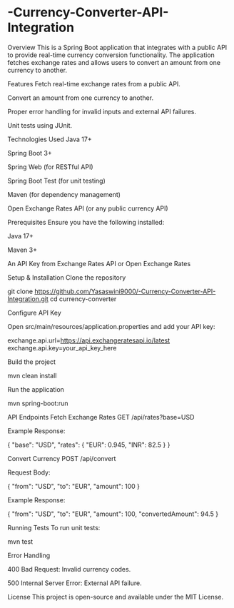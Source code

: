 # -Currency-Converter-API-Integration
Overview
This is a Spring Boot application that integrates with a public API to provide real-time currency conversion functionality. The application fetches exchange rates and allows users to convert an amount from one currency to another.

Features
Fetch real-time exchange rates from a public API.

Convert an amount from one currency to another.

Proper error handling for invalid inputs and external API failures.

Unit tests using JUnit.

Technologies Used
Java 17+

Spring Boot 3+

Spring Web (for RESTful API)

Spring Boot Test (for unit testing)

Maven (for dependency management)

Open Exchange Rates API (or any public currency API)

Prerequisites
Ensure you have the following installed:

Java 17+

Maven 3+

An API Key from Exchange Rates API or Open Exchange Rates

Setup & Installation
Clone the repository

git clone https://github.com/Yasaswini9000/-Currency-Converter-API-Integration.git cd currency-converter

Configure API Key

Open src/main/resources/application.properties and add your API key:

exchange.api.url=https://api.exchangeratesapi.io/latest exchange.api.key=your_api_key_here

Build the project

mvn clean install

Run the application

mvn spring-boot:run

API Endpoints
Fetch Exchange Rates
GET /api/rates?base=USD



Example Response:

{ "base": "USD", "rates": { "EUR": 0.945, "INR": 82.5 } }

Convert Currency
POST /api/convert

Request Body:

{ "from": "USD", "to": "EUR", "amount": 100 }



Example Response:

{ "from": "USD", "to": "EUR", "amount": 100, "convertedAmount": 94.5 }

Running Tests
To run unit tests:

mvn test

Error Handling

400 Bad Request: Invalid currency codes.

500 Internal Server Error: External API failure.

License
This project is open-source and available under the MIT License.

